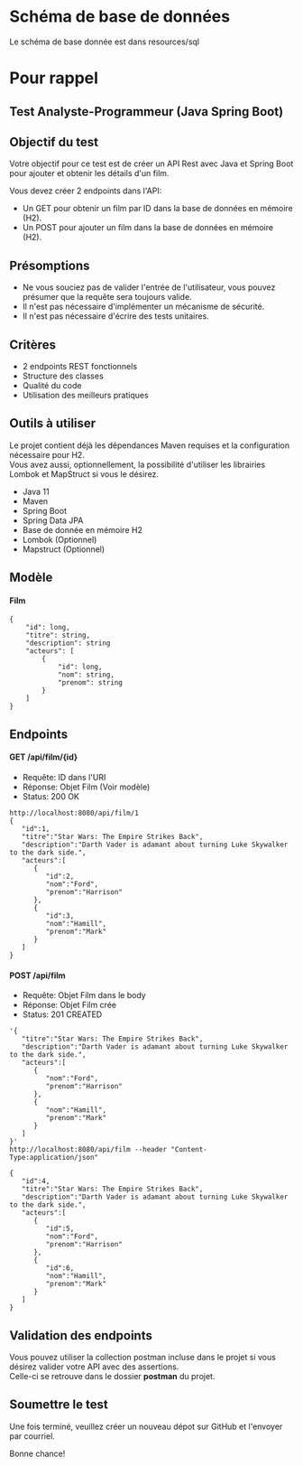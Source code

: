 # Schéma de base de données

Le schéma de base donnée est dans resources/sql

# Pour rappel

## Test Analyste-Programmeur (Java Spring Boot)

## Objectif du test

Votre objectif pour ce test est de créer un API Rest avec Java et Spring Boot
pour ajouter et obtenir les détails d'un film.

Vous devez créer 2 endpoints dans l'API:

- Un GET pour obtenir un film par ID dans la base de données en mémoire (H2).
- Un POST pour ajouter un film dans la base de données en mémoire (H2).

## Présomptions

- Ne vous souciez pas de valider l'entrée de l'utilisateur, vous pouvez présumer que la requête sera toujours valide.
- Il n'est pas nécessaire d'implémenter un mécanisme de sécurité.
- Il n'est pas nécessaire d'écrire des tests unitaires.

## Critères

- 2 endpoints REST fonctionnels
- Structure des classes
- Qualité du code
- Utilisation des meilleurs pratiques

## Outils à utiliser

Le projet contient déjà les dépendances Maven requises et la configuration nécessaire pour H2.  
Vous avez aussi, optionnellement, la possibilité d'utiliser les librairies Lombok et MapStruct si vous le désirez.

- Java 11
- Maven
- Spring Boot
- Spring Data JPA
- Base de donnée en mémoire H2
- Lombok (Optionnel)
- Mapstruct (Optionnel)

## Modèle

#### Film

```
{
    "id": long,
    "titre": string,
    "description": string
    "acteurs": [
        {
            "id": long,
            "nom": string,
            "prenom": string
        }
    ]
}
```

## Endpoints

#### GET /api/film/{id}

- Requête: ID dans l'URI
- Réponse: Objet Film (Voir modèle)
- Status: 200 OK

```
http://localhost:8080/api/film/1
{
   "id":1,
   "titre":"Star Wars: The Empire Strikes Back",
   "description":"Darth Vader is adamant about turning Luke Skywalker to the dark side.",
   "acteurs":[
      {
         "id":2,
         "nom":"Ford",
         "prenom":"Harrison"
      },
      {
         "id":3,
         "nom":"Hamill",
         "prenom":"Mark"
      }
   ]
}
```

#### POST /api/film

- Requête: Objet Film dans le body
- Réponse: Objet Film crée
- Status: 201 CREATED

```
'{
   "titre":"Star Wars: The Empire Strikes Back",
   "description":"Darth Vader is adamant about turning Luke Skywalker to the dark side.",
   "acteurs":[
      {
         "nom":"Ford",
         "prenom":"Harrison"
      },
      {
         "nom":"Hamill",
         "prenom":"Mark"
      }
   ]
}'
http://localhost:8080/api/film --header "Content-Type:application/json"

{
   "id":4,
   "titre":"Star Wars: The Empire Strikes Back",
   "description":"Darth Vader is adamant about turning Luke Skywalker to the dark side.",
   "acteurs":[
      {
         "id":5,
         "nom":"Ford",
         "prenom":"Harrison"
      },
      {
         "id":6,
         "nom":"Hamill",
         "prenom":"Mark"
      }
   ]
}
```

## Validation des endpoints

Vous pouvez utiliser la collection postman incluse dans le projet si vous désirez valider votre API avec des assertions.  
Celle-ci se retrouve dans le dossier **postman** du projet.

## Soumettre le test

Une fois terminé, veuillez créer un nouveau dépot sur GitHub et l'envoyer par courriel.

Bonne chance!

